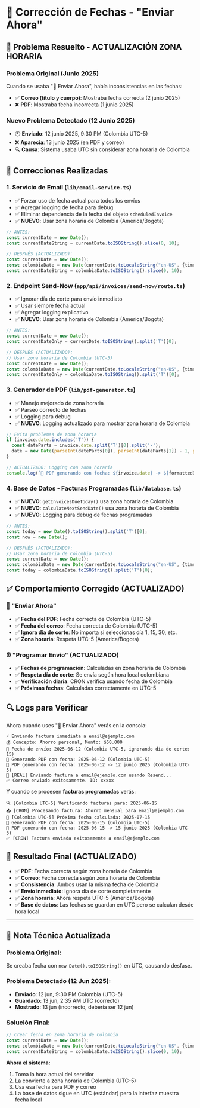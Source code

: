 # 📅 Corrección de Fechas - "Enviar Ahora"

## 🚨 **Problema Resuelto - ACTUALIZACIÓN ZONA HORARIA**

### **Problema Original (Junio 2025)**
Cuando se usaba "📧 Enviar Ahora", había inconsistencias en las fechas:
- ✅ **Correo (título y cuerpo)**: Mostraba fecha correcta (2 junio 2025)
- ❌ **PDF**: Mostraba fecha incorrecta (1 junio 2025)

### **Nuevo Problema Detectado (12 Junio 2025)**
- 🕘 **Enviado**: 12 junio 2025, 9:30 PM (Colombia UTC-5)
- ❌ **Aparecía**: 13 junio 2025 (en PDF y correo)
- 🔍 **Causa**: Sistema usaba UTC sin considerar zona horaria de Colombia

## 🔧 **Correcciones Realizadas**

### **1. Servicio de Email (`lib/email-service.ts`)**
- ✅ Forzar uso de fecha actual para todos los envíos
- ✅ Agregar logging de fecha para debug
- ✅ Eliminar dependencia de la fecha del objeto `scheduledInvoice`
- ✅ **NUEVO**: Usar zona horaria de Colombia (America/Bogota)

```typescript
// ANTES:
const currentDate = new Date();
const currentDateString = currentDate.toISOString().slice(0, 10);

// DESPUÉS (ACTUALIZADO):
const currentDate = new Date();
const colombiaDate = new Date(currentDate.toLocaleString("en-US", {timeZone: "America/Bogota"}));
const currentDateString = colombiaDate.toISOString().slice(0, 10);
```

### **2. Endpoint Send-Now (`app/api/invoices/send-now/route.ts`)**
- ✅ Ignorar día de corte para envío inmediato
- ✅ Usar siempre fecha actual
- ✅ Agregar logging explicativo
- ✅ **NUEVO**: Usar zona horaria de Colombia (America/Bogota)

```typescript
// ANTES:
const currentDate = new Date();
const currentDateOnly = currentDate.toISOString().split('T')[0];

// DESPUÉS (ACTUALIZADO):
// Usar zona horaria de Colombia (UTC-5)
const currentDate = new Date();
const colombiaDate = new Date(currentDate.toLocaleString("en-US", {timeZone: "America/Bogota"}));
const currentDateOnly = colombiaDate.toISOString().split('T')[0];
```

### **3. Generador de PDF (`lib/pdf-generator.ts`)**
- ✅ Manejo mejorado de zona horaria
- ✅ Parseo correcto de fechas
- ✅ Logging para debug
- ✅ **NUEVO**: Logging actualizado para mostrar zona horaria de Colombia

```typescript
// Evita problemas de zona horaria
if (invoice.date.includes('T')) {
  const dateParts = invoice.date.split('T')[0].split('-');
  date = new Date(parseInt(dateParts[0]), parseInt(dateParts[1]) - 1, parseInt(dateParts[2]));
}

// ACTUALIZADO: Logging con zona horaria
console.log(`📄 PDF generando con fecha: ${invoice.date} -> ${formattedDate} (Colombia UTC-5)`);
```

### **4. Base de Datos - Facturas Programadas (`lib/database.ts`)**
- ✅ **NUEVO**: `getInvoicesDueToday()` usa zona horaria de Colombia
- ✅ **NUEVO**: `calculateNextSendDate()` usa zona horaria de Colombia
- ✅ **NUEVO**: Logging para debug de fechas programadas

```typescript
// ANTES:
const today = new Date().toISOString().split('T')[0];
const now = new Date();

// DESPUÉS (ACTUALIZADO):
// Usar zona horaria de Colombia (UTC-5)
const currentDate = new Date();
const colombiaDate = new Date(currentDate.toLocaleString("en-US", {timeZone: "America/Bogota"}));
const today = colombiaDate.toISOString().split('T')[0];
```

## ✅ **Comportamiento Corregido (ACTUALIZADO)**

### **📧 "Enviar Ahora"**
- ✅ **Fecha del PDF**: Fecha correcta de Colombia (UTC-5)
- ✅ **Fecha del correo**: Fecha correcta de Colombia (UTC-5)
- ✅ **Ignora día de corte**: No importa si seleccionas día 1, 15, 30, etc.
- ✅ **Zona horaria**: Respeta UTC-5 (America/Bogota)

### **⏰ "Programar Envío" (ACTUALIZADO)**
- ✅ **Fechas de programación**: Calculadas en zona horaria de Colombia
- ✅ **Respeta día de corte**: Se envía según hora local colombiana
- ✅ **Verificación diaria**: CRON verifica usando fecha de Colombia
- ✅ **Próximas fechas**: Calculadas correctamente en UTC-5

## 🔍 **Logs para Verificar**

Ahora cuando uses "📧 Enviar Ahora" verás en la consola:

```
⚡ Enviando factura inmediata a email@ejemplo.com
💰 Concepto: Ahorro personal, Monto: $50.000
📅 Fecha de envío: 2025-06-12 (Colombia UTC-5, ignorando día de corte: 15)
📅 Generando PDF con fecha: 2025-06-12 (Colombia UTC-5)
📄 PDF generando con fecha: 2025-06-12 -> 12 junio 2025 (Colombia UTC-5)
📧 [REAL] Enviando factura a email@ejemplo.com usando Resend...
✅ Correo enviado exitosamente. ID: xxxxx
```

Y cuando se procesen **facturas programadas** verás:

```
🔍 [Colombia UTC-5] Verificando facturas para: 2025-06-15
📤 [CRON] Procesando factura: Ahorro mensual para email@ejemplo.com
📅 [Colombia UTC-5] Próxima fecha calculada: 2025-07-15
📅 Generando PDF con fecha: 2025-06-15 (Colombia UTC-5)
📄 PDF generando con fecha: 2025-06-15 -> 15 junio 2025 (Colombia UTC-5)
✅ [CRON] Factura enviada exitosamente a email@ejemplo.com
```

## 🎯 **Resultado Final (ACTUALIZADO)**

- ✅ **PDF**: Fecha correcta según zona horaria de Colombia
- ✅ **Correo**: Fecha correcta según zona horaria de Colombia  
- ✅ **Consistencia**: Ambos usan la misma fecha de Colombia
- ✅ **Envío inmediato**: Ignora día de corte completamente
- ✅ **Zona horaria**: Ahora respeta UTC-5 (America/Bogota)
- ✅ **Base de datos**: Las fechas se guardan en UTC pero se calculan desde hora local

---

## 📝 **Nota Técnica Actualizada**

### **Problema Original**: 
Se creaba fecha con `new Date().toISOString()` en UTC, causando desfase.

### **Problema Detectado (12 Jun 2025)**:
- **Enviado**: 12 jun, 9:30 PM Colombia (UTC-5)
- **Guardado**: 13 jun, 2:35 AM UTC (correcto)
- **Mostrado**: 13 jun (incorrecto, debería ser 12 jun)

### **Solución Final**:
```typescript
// Crear fecha en zona horaria de Colombia
const currentDate = new Date();
const colombiaDate = new Date(currentDate.toLocaleString("en-US", {timeZone: "America/Bogota"}));
const currentDateString = colombiaDate.toISOString().slice(0, 10);
```

**Ahora el sistema:**
1. Toma la hora actual del servidor
2. La convierte a zona horaria de Colombia (UTC-5)
3. Usa esa fecha para PDF y correo
4. La base de datos sigue en UTC (estándar) pero la interfaz muestra fecha local 